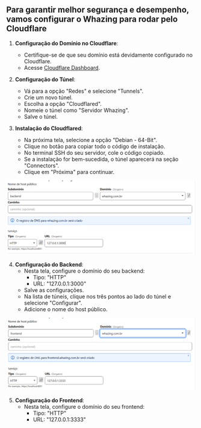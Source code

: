 ## **Para garantir melhor segurança e desempenho, vamos configurar o Whazing para rodar pelo Cloudflare**  

1. **Configuração do Domínio no Cloudflare**:
   - Certifique-se de que seu domínio está devidamente configurado no Cloudflare.
   - Acesse [Cloudflare Dashboard](https://one.dash.cloudflare.com/).

2. **Configuração do Túnel**:
   - Vá para a opção "Redes" e selecione "Tunnels".
   - Crie um novo túnel.
   - Escolha a opção "Cloudflared".
   - Nomeie o túnel como "Servidor Whazing".
   - Salve o túnel.

3. **Instalação do Cloudflared**:
   - Na próxima tela, selecione a opção "Debian - 64-Bit".
   - Clique no botão para copiar todo o código de instalação.
   - No terminal SSH do seu servidor, cole o código copiado.
   - Se a instalação for bem-sucedida, o túnel aparecerá na seção "Connectors".
   - Clique em "Próxima" para continuar.

![print](backend.png)

4. **Configuração do Backend**:
   - Nesta tela, configure o domínio do seu backend:
     - Tipo: "HTTP"
     - URL: "127.0.0.1:3000"
   - Salve as configurações.
   - Na lista de túneis, clique nos três pontos ao lado do túnel e selecione "Configurar".
   - Adicione o nome do host público.

![print](frontend.png)

5. **Configuração do Frontend**:
   - Nesta tela, configure o domínio do seu frontend:
     - Tipo: "HTTP"
     - URL: "127.0.0.1:3333"
